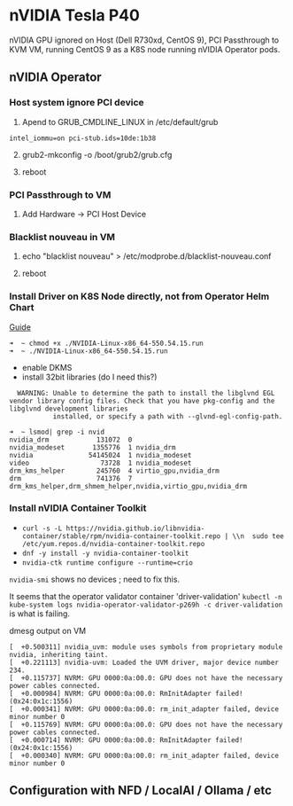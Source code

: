 # nVIDIA Tesla P40

nVIDIA GPU ignored on Host (Dell R730xd, CentOS 9), PCI Passthrough to KVM VM, running CentOS 9 as a K8S node running nVIDIA Operator pods.

## nVIDIA Operator

### Host system ignore PCI device

1. Apend to GRUB_CMDLINE_LINUX in /etc/default/grub

`intel_iommu=on pci-stub.ids=10de:1b38`

2. grub2-mkconfig -o /boot/grub2/grub.cfg

3. reboot

### PCI Passthrough to VM

1. Add Hardware -> PCI Host Device

### Blacklist nouveau in VM

1. echo "blacklist nouveau" > /etc/modprobe.d/blacklist-nouveau.conf 

2. reboot

### Install Driver on K8S Node directly, not from Operator Helm Chart

[Guide](https://www.if-not-true-then-false.com/2021/install-nvidia-drivers-on-centos-rhel-rocky-linux/#11-check-is-your-nvidia-card-supported)

```
➜  ~ chmod +x ./NVIDIA-Linux-x86_64-550.54.15.run 
➜  ~ ./NVIDIA-Linux-x86_64-550.54.15.run
```

* enable DKMS
* install 32bit libraries (do I need this?)

```
  WARNING: Unable to determine the path to install the libglvnd EGL vendor library config files. Check that you have pkg-config and the libglvnd development libraries
           installed, or specify a path with --glvnd-egl-config-path.
```
```
➜  ~ lsmod| grep -i nvid 
nvidia_drm            131072  0
nvidia_modeset       1355776  1 nvidia_drm
nvidia              54145024  1 nvidia_modeset
video                  73728  1 nvidia_modeset
drm_kms_helper        245760  4 virtio_gpu,nvidia_drm
drm                   741376  7 drm_kms_helper,drm_shmem_helper,nvidia,virtio_gpu,nvidia_drm
```

### Install nVIDIA Container Toolkit

* `curl -s -L https://nvidia.github.io/libnvidia-container/stable/rpm/nvidia-container-toolkit.repo | \\n  sudo tee /etc/yum.repos.d/nvidia-container-toolkit.repo`
* `dnf -y install -y nvidia-container-toolkit`
* `nvidia-ctk runtime configure --runtime=crio`

`nvidia-smi` shows no devices ; need to fix this.

It seems that the operator validator container 'driver-validation' `kubectl -n kube-system logs nvidia-operator-validator-p269h -c driver-validation` is what is failing.

dmesg output on VM

```
[  +0.500311] nvidia_uvm: module uses symbols from proprietary module nvidia, inheriting taint.
[  +0.221113] nvidia-uvm: Loaded the UVM driver, major device number 234.
[  +0.115737] NVRM: GPU 0000:0a:00.0: GPU does not have the necessary power cables connected.
[  +0.000984] NVRM: GPU 0000:0a:00.0: RmInitAdapter failed! (0x24:0x1c:1556)
[  +0.000341] NVRM: GPU 0000:0a:00.0: rm_init_adapter failed, device minor number 0
[  +0.115769] NVRM: GPU 0000:0a:00.0: GPU does not have the necessary power cables connected.
[  +0.000714] NVRM: GPU 0000:0a:00.0: RmInitAdapter failed! (0x24:0x1c:1556)
[  +0.000340] NVRM: GPU 0000:0a:00.0: rm_init_adapter failed, device minor number 0
```


## Configuration with NFD / LocalAI / Ollama / etc